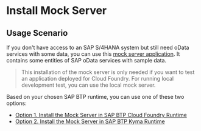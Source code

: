 # Install Mock Server

## Usage Scenario

If you don't have access to an SAP S/4HANA system but still need oData services with some data, you can use this 
[mock server application](https://github.com/SAP-samples/cloud-extension-ecc-business-process/blob/mock/README.md). It contains some entities of SAP oData services with sample data.

> This installation of the mock server is only needed if you want to test an application deployed for Cloud Foundry. For running local development test, you can use the local mock server. 

Based on your chosen SAP BTP runtime, you can use one of these two options:

   - [Option 1. Install the Mock Server in SAP BTP Cloud Foundry Runtime](./install-mock-server-cf.md) 
   - [Option 2. Install the Mock Server in SAP BTP Kyma Runtime](./install-mock-server-kyma.md)
